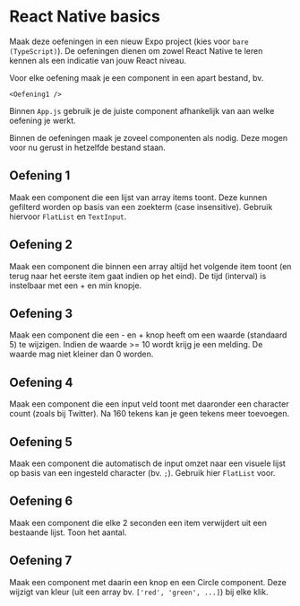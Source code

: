 # React Native basics

Maak deze oefeningen in een nieuw Expo project (kies voor `bare (TypeScript)`). De oefeningen dienen om zowel React Native te leren kennen als een indicatie van jouw React niveau.

Voor elke oefening maak je een component in een apart bestand, bv.

```
<Oefening1 />
```
Binnen `App.js` gebruik je de juiste component afhankelijk van aan welke oefening je werkt.

Binnen de oefeningen maak je zoveel componenten als nodig. Deze mogen voor nu gerust in hetzelfde bestand staan.

## Oefening 1

Maak een component die een lijst van array items toont. Deze kunnen gefilterd worden op basis van een zoekterm (case insensitive).
Gebruik hiervoor `FlatList` en `TextInput`.

## Oefening 2
Maak een component die binnen een array altijd het volgende item toont (en terug naar het eerste item gaat indien op het eind). De tijd (interval) is instelbaar met een + en min knopje.

## Oefening 3
Maak een component die een - en + knop heeft om een waarde (standaard 5) te wijzigen. Indien de waarde >= 10 wordt krijg je een melding. De waarde mag niet kleiner dan 0 worden.

## Oefening 4
Maak een component die een input veld toont met daaronder een character count (zoals bij Twitter). Na 160 tekens kan je geen tekens meer toevoegen.

## Oefening 5
Maak een component die automatisch de input omzet naar een visuele lijst op basis van een ingesteld character (bv. `;`). Gebruik hier `FlatList` voor.

## Oefening 6
Maak een component die elke 2 seconden een item verwijdert uit een bestaande lijst. Toon het aantal.

## Oefening 7
Maak een component met daarin een knop en een Circle component. Deze wijzigt van kleur (uit een array bv. `['red', 'green', ...]`) bij elke klik.

